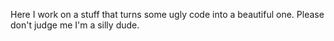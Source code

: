 Here I work on a stuff that turns some ugly code into a beautiful one. Please don't judge me I'm a silly dude.
